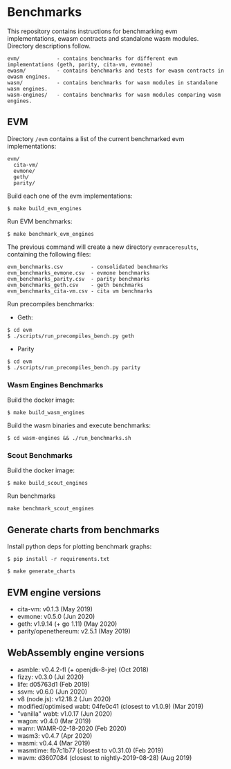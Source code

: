 # Benchmarks

This repository contains instructions for benchmarking evm implementations, ewasm contracts and standalone wasm modules. Directory descriptions follow.

```
evm/            - contains benchmarks for different evm implementations (geth, parity, cita-vm, evmone)
ewasm/          - contains benchmarks and tests for ewasm contracts in ewasm engines.
wasm/           - contains benchmarks for wasm modules in standalone wasm engines.
wasm-engines/   - contains benchmarks for wasm modules comparing wasm engines.
```

## EVM

Directory `/evm` contains a list of the current benchmarked evm implementations:

```
evm/
  cita-vm/
  evmone/
  geth/
  parity/
```

Build each one of the evm implementations:

```shell
$ make build_evm_engines
```

Run EVM benchmarks:

```shell
$ make benchmark_evm_engines
```

The previous command will create a new directory `evmraceresults`, containing the following files:

```
evm_benchmarks.csv         - consolidated benchmarks
evm_benchmarks_evmone.csv  - evmone benchmarks
evm_benchmarks_parity.csv  - parity benchmarks
evm_benchmarks_geth.csv    - geth benchmarks
evm_benchmarks_cita-vm.csv - cita vm benchmarks
```

Run precompiles benchmarks:

- Geth:

```shell
$ cd evm
$ ./scripts/run_precompiles_bench.py geth 
```

- Parity
```shell
$ cd evm
$ ./scripts/run_precompiles_bench.py parity
```

### Wasm Engines Benchmarks

Build the docker image:

```shell
$ make build_wasm_engines
```

Build the wasm binaries and execute benchmarks:

```shell
$ cd wasm-engines && ./run_benchmarks.sh
```

### Scout Benchmarks

Build the docker image:

```shell
$ make build_scout_engines
```

Run benchmarks

```shell
make benchmark_scout_engines
```

## Generate charts from benchmarks

Install python deps for plotting benchmark graphs:

```shell
$ pip install -r requirements.txt
```

```shell
$ make generate_charts
```

## EVM engine versions

- cita-vm: v0.1.3 (May 2019)
- evmone: v0.5.0 (Jun 2020)
- geth: v1.9.14 (+ go 1.11) (May 2020)
- parity/openethereum: v2.5.1 (May 2019)

## WebAssembly engine versions

- asmble: v0.4.2-fl (+ openjdk-8-jre) (Oct 2018)
- fizzy: v0.3.0 (Jul 2020)
- life: d05763d1 (Feb 2019)
- ssvm: v0.6.0 (Jun 2020)
- v8 (node.js): v12.18.2 (Jun 2020)
- modified/optimised wabt: 04fe0c41 (closest to v1.0.9) (Mar 2019)
- "vanilla" wabt: v1.0.17 (Jun 2020)
- wagon: v0.4.0 (Mar 2019)
- wamr: WAMR-02-18-2020 (Feb 2020)
- wasm3: v0.4.7 (Apr 2020)
- wasmi: v0.4.4 (Mar 2019)
- wasmtime: fb7c1b77 (closest to v0.31.0) (Feb 2019)
- wavm: d3607084 (closest to nightly-2019-08-28) (Aug 2019)
